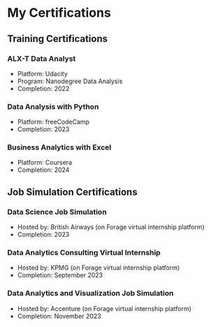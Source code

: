 # My Certifications

## Training Certifications

### ALX-T Data Analyst
- Platform: Udacity
- Program: Nanodegree Data Analysis
- Completion: 2022

### Data Analysis with Python
- Platform: freeCodeCamp
- Completion: 2023

### Business Analytics with Excel
- Platform: Coursera
- Completion: 2024

## Job Simulation Certifications

### Data Science Job Simulation
- Hosted by: British Airways (on Forage virtual internship platform)
- Completion: 2023

### Data Analytics Consulting Virtual Internship
- Hosted by: KPMG (on Forage virtual internship platform)
- Completion: September 2023

### Data Analytics and Visualization Job Simulation
- Hosted by: Accenture (on Forage virtual internship platform)
- Completion: November 2023
